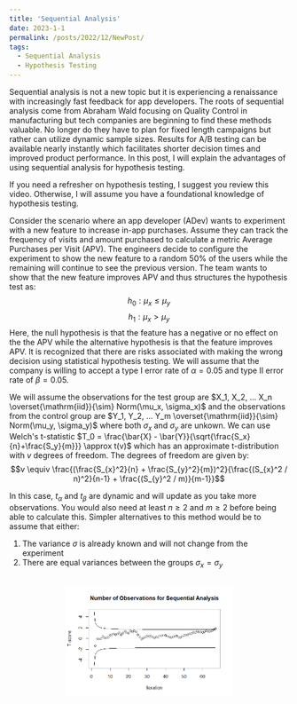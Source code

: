 ```yaml
---
title: 'Sequential Analysis'
date: 2023-1-1
permalink: /posts/2022/12/NewPost/
tags:
  - Sequential Analysis
  - Hypothesis Testing
---
```


Sequential analysis is not a new topic but it is experiencing a renaissance with increasingly fast feedback for app developers. The roots of sequential analysis come from Abraham Wald focusing on Quality Control in manufacturing but tech companies are beginning to find these methods valuable. No longer do they have to plan for fixed length campaigns but rather can utilize dynamic sample sizes. Results for A/B testing can be available nearly instantly which facilitates shorter decision times and improved product performance. In this post, I will explain the advantages of using sequential analysis for hypothesis testing.

If you need a refresher on hypothesis testing, I suggest you review this video. Otherwise, I will assume you have a foundational knowledge of hypothesis testing.

Consider the scenario where an app developer (ADev) wants to experiment with a new feature to increase in-app purchases. Assume they can track the frequency of visits and amount purchased to calculate a metric Average Purchases per Visit (APV). The engineers decide to configure the experiment to show the new feature to a random 50% of the users while the remaining will continue to see the previous version. The team wants to show that the new feature improves APV and thus structures the hypothesis test as:
$$h_0: \mu_x \leq \mu_y$$
$$h_1: \mu_x > \mu_y$$
Here, the null hypothesis is that the feature has a negative or no effect on the the APV while the alternative hypothesis is that the feature improves APV. It is recognized that there are risks associated with making the wrong decision using statistical hypothesis testing. We will assume that the company is willing to accept a type I error rate of $\alpha = 0.05$ and type II error rate of $\beta = 0.05$.

We will assume the observations for the test group are $X_1, X_2, ... X_n \overset{\mathrm{iid}}{\sim} Norm(\mu_x, \sigma_x)$ and the observations from the control group are $Y_1, Y_2, ... Y_m \overset{\mathrm{iid}}{\sim} Norm(\mu_y, \sigma_y)$ where both $\sigma_x$ and $\sigma_y$ are unkown. We can use Welch's t-statistic $T_0 = \frac{\bar{X} - \bar{Y}}{\sqrt{\frac{S_x}{n}+\frac{S_y}{m}}} \approx t(v)$ which has an approximate t-distribution with $v$ degrees of freedom. The degrees of freedom are given by:
$$v \equiv \frac{(\frac{S_{x}^2}{n} + \frac{S_{y}^2}{m})^2}{\frac{(S_{x}^2 / n)^2}{n-1} + \frac{(S_{y}^2 / m)}{m-1}}$$

In this case, $t_\alpha$ and $t_\beta$ are dynamic and will update as you take more observations. You would also need at least $n\geq2$ and $m\geq2$ before being able to calculate this. Simpler alternatives to this method would be to assume that either:
1) The variance $\sigma$ is already known and will not change from the experiment
2) There are equal variances between the groups $\sigma_x = \sigma_y$

<p align="center">
  <br/><img src='/images/Sequence.png' width="300" alt="alt attribute goes here!" title="Sequential Test">
</p>
